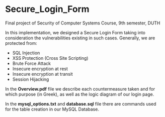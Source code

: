# Secure_Login_Form
Final project of Security of Computer Systems Course, 9th semester, DUTH

In this implementation, we designed a Secure Login Form taking into consideration the vulnerabilities existing in such cases. Generally, we are protected from:  
* SQL Injection  
* XSS Protection (Cross Site Scripting)  
* Brute Force Attack  
* Insecure encryption at rest  
* Insecure encryption at transit
* Session Hijacking  

In the **Overview.pdf** file we describe each countermeasure taken and for which purpose (in Greek), as well as the logic diagram of our login page.  

In the **mysql_options.txt** and **database.sql** file there are commands used for the table creation in our MySQL Database.   
